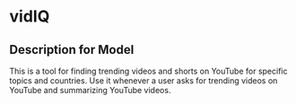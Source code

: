 # vidIQ

## Description for Model

This is a tool for finding trending videos and shorts on YouTube for specific topics and countries. Use it whenever a user asks for trending videos on YouTube and summarizing YouTube videos.


